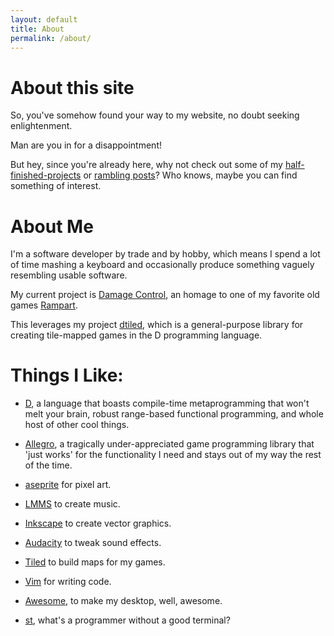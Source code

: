 ```yaml
---
layout: default
title: About
permalink: /about/
---
```


# About this site

So, you've somehow found your way to my website, no doubt seeking enlightenment.

Man are you in for a disappointment!

But hey, since you're already here, why not check out some of my
[half-finished-projects]() or [rambling posts](posts)?
Who knows, maybe you can find something of interest.


# About Me

I'm a software developer by trade and by hobby, which means I spend a lot of
time mashing a keyboard and occasionally produce something vaguely resembling
usable software.

My current project is [Damage Control](https://github.com/rcorre/damage_control),
an homage to one of my favorite old games
[Rampart](https://en.wikipedia.org/wiki/Rampart_(video_game)).

This leverages my project [dtiled](https://github.com/rcorre/dtiled), which is a
general-purpose library for creating tile-mapped games in the D programming
language.

# Things I Like:

- [D](http://dlang.org/), a language that boasts compile-time metaprogramming
  that won't melt your brain, robust range-based functional programming, and
  whole host of other cool things.

- [Allegro](http://liballeg.org/), a tragically under-appreciated
  game programming library that 'just works' for the functionality I need and
  stays out of my way the rest of the time.

- [aseprite](http://www.aseprite.org/) for pixel art.

- [LMMS](http://www.aseprite.org/) to create music.

- [Inkscape](https://inkscape.org/) to create vector graphics.

- [Audacity](http://www.audacityteam.org/) to tweak sound effects.

- [Tiled](http://www.mapeditor.org/) to build maps for my games.

- [Vim](http://www.vim.org/) for writing code.

- [Awesome](http://awesome.naquadah.org/), to make my desktop, well, awesome.

- [st](http://st.suckless.org/), what's a programmer without a good terminal?
